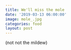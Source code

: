 ```yaml
---
title: We'll miss the mole
date: '2019-03-13 06:00:00'
image: mole_.jpg
categories: food
layout: post
---
```


(not not the mildew)